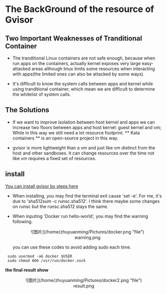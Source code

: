 # The BackGround of the resource of Gvisor

## Two Important Weaknesses of Tranditional Container 

- The tranditional Linux containers are not safe enough, because when run apps on the containers, actually kernel exposes very large easy-attacked areas although linux limits some resources when interacting with apps(the limited ones can also be attacked by some ways).

- It's difficult to know the system calls between apps and kernel while using tranditional container, which mean we are difficult to determine the whitelist of system calls.

## The Solutions

- If we want to improve isolation between host kernel and apps we can increase two floors between apps and host kernel: guest kernel and vm; While in this way we still need a lot resource footprint. ** Kata containers ** is an open-source project in this way.

- gvisor is more lightweight than a vm and just like vm distinct from the host and other sandboxes. It can change resources over the time not like vm requires a fixed set of resources.

## install

[You can install gvisor by steps here](https://gvisor.dev/docs/user_guide/docker/#install-gvisor)

- When installing, you may find the terminal exit cause 'set -e'. For me, it's due to 'sha512sum -c runsc.sha512'. I think there maybe some changes on runsc but the runsc.sha512 stays the same.

- When inputing 'Docker run hello-world', you may find the warning following.


   <center>![图片](/home/zhuyuanming/Pictures/docker.png "file")</center>
   <center>warning.png</center>

   you can use these codes to avoid adding sudo each time.
	    
```shell
 sudo usermod -aG docker $USER
 sudo chmod 666 /vsr/run/docker.sock
```
**the final result show**
   <center>![图片](/home/zhuyuanming/Pictures/docker2.png "file")</center>
   <center>result.png</center>





## 



